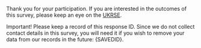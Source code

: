 Thank you for your participation. If you are interested in the outcomes of this survey, please keep an eye on the [UKRSE](http://rse.ac.uk/).

Important! Please keep a record of this response ID. Since we do not collect contact details in this survey, you will need it if you wish to remove your data from our records in the future: {SAVEDID}.

